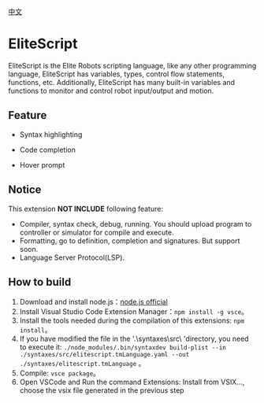 [中文](README_CN.md)
# EliteScript

EliteScript is the Elite Robots scripting language, like any other programming language, EliteScript has variables, types, control flow statements, functions, etc. Additionally, EliteScript has many built-in variables and functions to monitor and control robot input/output and motion.


## Feature
- Syntax highlighting

- Code completion

- Hover prompt

## Notice

This extension **NOT INCLUDE** following feature:
- Compiler, syntax check, debug, running. You should upload program to controller or simulator for compile and execute.
- Formatting, go to definition, completion and signatures. But support soon.
- Language Server Protocol(LSP).


## How to build
1. Download and install node.js：[node.js official](https://nodejs.org)
2. Install Visual Studio Code Extension Manager：`npm install -g vsce`。
3. Install the tools needed during the compilation of this extensions: `npm install`。
4. If you have modified the file in the '.\syntaxes\src\ 'directory, you need to execute it: `./node_modules/.bin/syntaxdev build-plist --in ./syntaxes/src/elitescript.tmLanguage.yaml --out ./syntaxes/elitescript.tmLanguage` 。
5. Compile: `vsce package`。
6. Open VSCode and Run the command Extensions: Install from VSIX..., choose the vsix file generated in the previous step
